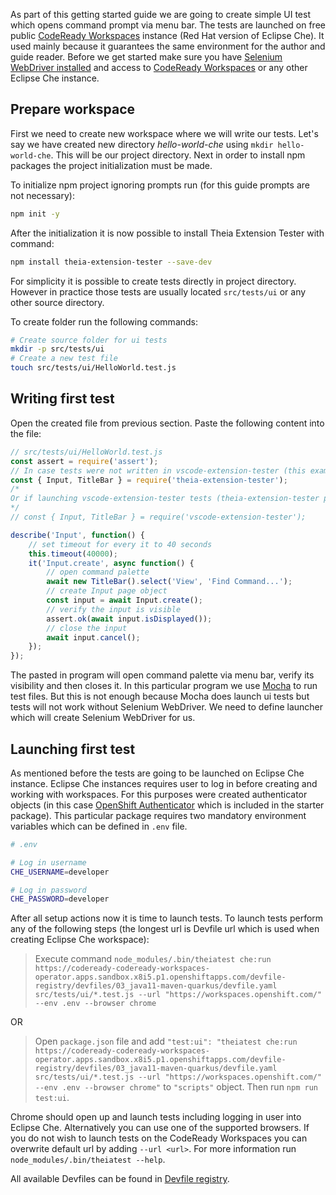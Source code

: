 As part of this getting started guide we are going to create simple UI test which opens command prompt via menu bar. The tests are launched on free public [CodeReady Workspaces](https://workspaces.openshift.com/) instance (Red Hat version of Eclipse Che). It used mainly because it guarantees the same environment for the author and guide reader.
Before we get started make sure you have [Selenium WebDriver installed](https://github.com/mlorinc/theia-extension-tester/tree/docs#selenium-webdriver) and access to [CodeReady Workspaces](https://workspaces.openshift.com/) or any other Eclipse Che instance.

## Prepare workspace

First we need to create new workspace where we will write our tests. Let's say we have created new directory *hello-world-che* using `mkdir hello-world-che`. This will be our project directory. Next in order to install npm packages the project initialization must be made.

To initialize npm project ignoring prompts run (for this guide prompts are not necessary):
```sh
npm init -y
```

After the initialization it is now possible to install Theia Extension Tester with command:

```sh
npm install theia-extension-tester --save-dev
```

For simplicity it is possible to create tests directly in project directory. However in practice those tests are usually located `src/tests/ui` or any other source directory.

To create folder run the following commands:

```sh
# Create source folder for ui tests
mkdir -p src/tests/ui
# Create a new test file
touch src/tests/ui/HelloWorld.test.js
```

## Writing first test

Open the created file from previous section. Paste the following content into the file:

```js
// src/tests/ui/HelloWorld.test.js
const assert = require('assert');
// In case tests were not written in vscode-extension-tester (this example case)
const { Input, TitleBar } = require('theia-extension-tester');
/* 
Or if launching vscode-extension-tester tests (theia-extension-tester package replaces vscode-extension-tester imports with theia-extension-tester imports)
*/
// const { Input, TitleBar } = require('vscode-extension-tester');

describe('Input', function() {
    // set timeout for every it to 40 seconds
    this.timeout(40000);
    it('Input.create', async function() {
        // open command palette
        await new TitleBar().select('View', 'Find Command...');
        // create Input page object
        const input = await Input.create();
        // verify the input is visible
        assert.ok(await input.isDisplayed());
        // close the input
        await input.cancel();
    });
});
```

The pasted in program will open command palette via menu bar, verify its visibility and then closes it. In this particular program we use [Mocha](https://mochajs.org/) to run test files. But this is not enough because Mocha does launch ui tests but tests will not work without Selenium WebDriver. We need to define launcher which will create Selenium WebDriver for us.

## Launching first test

As mentioned before the tests are going to be launched on Eclipse Che instance. Eclipse Che instances requires user to log in before creating and working with workspaces. For this purposes were created authenticator objects (in this case [OpenShift Authenticator](https://github.com/mlorinc/theia-extension-tester/tree/docs/packages/authenticator-openshift) which is included in the starter package). This particular package requires two mandatory environment variables which can be defined in `.env` file.

```sh
# .env

# Log in username
CHE_USERNAME=developer

# Log in password
CHE_PASSWORD=developer
```

After all setup actions now it is time to launch tests. To launch tests perform any of the following steps (the longest url is Devfile url which is used when creating Eclipse Che workspace): 

> Execute command `node_modules/.bin/theiatest che:run https://codeready-codeready-workspaces-operator.apps.sandbox.x8i5.p1.openshiftapps.com/devfile-registry/devfiles/03_java11-maven-quarkus/devfile.yaml src/tests/ui/*.test.js --url "https://workspaces.openshift.com/" --env .env --browser chrome`

OR

> Open `package.json` file and add `"test:ui": "theiatest che:run https://codeready-codeready-workspaces-operator.apps.sandbox.x8i5.p1.openshiftapps.com/devfile-registry/devfiles/03_java11-maven-quarkus/devfile.yaml src/tests/ui/*.test.js --url "https://workspaces.openshift.com/" --env .env --browser chrome"` to `"scripts"` object. Then run `npm run test:ui`.


Chrome should open up and launch tests including logging in user into Eclipse Che. Alternatively you can use one of the supported browsers. If you do not wish to launch tests on the CodeReady Workspaces you can overwrite default url by adding `--url <url>`. For more information run `node_modules/.bin/theiatest --help`.

All available Devfiles can be found in [Devfile registry](https://codeready-codeready-workspaces-operator.apps.sandbox.x8i5.p1.openshiftapps.com/devfile-registry/devfiles/).
